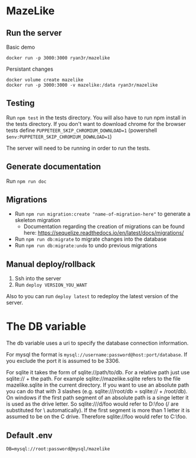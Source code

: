 # MazeLike

## Run the server

Basic demo
```
docker run -p 3000:3000 ryan3r/mazelike
```

Persistant changes
```
docker volume create mazelike
docker run -p 3000:3000 -v mazelike:/data ryan3r/mazelike
```

## Testing

Run `npm test` in the tests directory.  You will also have to run npm install in the tests directory.
If you don't want to download chrome for the browser tests define `PUPPETEER_SKIP_CHROMIUM_DOWNLOAD=1` (powershell `$env:PUPPETEER_SKIP_CHROMIUM_DOWNLOAD=1`)

The server will need to be running in order to run the tests.

## Generate documentation

Run `npm run doc`

## Migrations

* Run `npm run migration:create "name-of-migration-here"` to generate a skeleton migration
    * Documentation regarding the creation of migrations can be found here: https://sequelize.readthedocs.io/en/latest/docs/migrations/
* Run `npm run db:migrate` to migrate changes into the database
* Run `npm run db:migrate:undo` to undo previous migrations

## Manual deploy/rollback

1. Ssh into the server
2. Run `deploy VERSION_YOU_WANT`

Also to you can run `deploy latest` to redeploy the latest version of the server.

# The DB variable
The db variable uses a uri to specify the database connection information.

For mysql the format is `mysql://username:password@host:port/database`.  If you exclude the port it is assumed to be 3306.

For sqlite it takes the form of sqlite://path/to/db.  For a relative path just use sqlite:// + the path.  For example sqlite://mazelike.sqlite refers to the file mazelike.sqlite in the current directory.  If you want to use an absolute path you can do that with 3 slashes (e.g. sqlite:///root/db = sqlite:// + /root/db).  On windows if the first path segment of an absolute path is a singe letter it is used as the drive letter.  So sqlite:///d/foo would refer to D:\foo (/ are substituted for \ automatically).  If the first segment is more than 1 letter it is assumed to be on the C drive.  Therefore sqlite://foo would refer to C:\foo.

## Default .env
```
DB=mysql://root:password@mysql/mazelike
```
